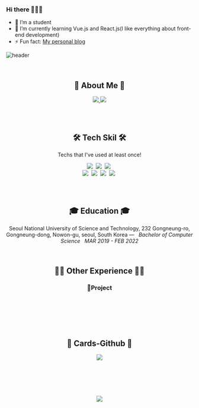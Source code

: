 ### Hi there 👋👋👋

<!--
**Tourscholar/Tourscholar** is a ✨ _special_ ✨ repository because its `README.md` (this file) appears on your GitHub profile.
-->
<!-- Here are some ideas to get you started: -->

- 🔭 I’m a student
- 🌱 I’m currently learning Vue.js and React.js(I like everything about front-end development)
- ⚡ Fun fact: [My personal blog](https://www.krjeol.com/)
<!-- 
- 👯 I’m looking to collaborate on ...
- 🤔 I’m looking for help with ...
- 💬 Ask me about ...
- 📫 How to reach me: ...
- 😄 Pronouns: ...
-->



![header](https://capsule-render.vercel.app/api?type=soft&color=gradient&height=200&section=header&text=Tourscholar%20🌱&fontSize=70&fontColor=1C1C1C&animation=fadeIn&descAlign=20)


<br>
<h2 align="center">💜 About Me 💜</h2>
<p align="center">
    <a href="https://www.krjeol.com/">
        <img src="http://img.shields.io/badge/-Tech%20blog-black?style=flat-square&logo=github"/>
    </a>
    <a href="mailto:krj1608178365@gmail.com">
        <img src="https://img.shields.io/badge/Gmail-d14836?style=flat-square&logo=Gmail&logoColor=white"/>
    </a>
</p>
<br>  
 
<br>
<h2 align="center">🛠 Tech Skil 🛠</h2>
<p align="center">Techs that I've used at least once!</p>
<p align="center">
  <img src="https://img.shields.io/badge/HTML-ffb13b?style=flat-square&logo=HTML5&logoColor=white"/></a>&nbsp 
  <img src="https://img.shields.io/badge/css-1572B6?style=flat-square&logo=css3&logoColor=white"/></a>&nbsp 
  <img src="https://img.shields.io/badge/Javascript-E6B91E?style=flat-square&logo=Javascript&logoColor=white"/></a>&nbsp 
  <br>
  <img src="https://img.shields.io/badge/C++-00599C?style=flat-square&logo=C%2B%2B&logoColor=white"/></a>&nbsp 
  <img src="https://img.shields.io/badge/C-A8B9CC?style=flat-square&logo=C&logoColor=white"/></a>&nbsp 
  <img src="https://img.shields.io/badge/Java-007396?style=flat-square&logo=Java&logoColor=white"/></a>&nbsp
  <img src="https://img.shields.io/badge/Python-3766AB?style=flat-square&logo=Python&logoColor=white"/></a>&nbsp 
</p>
<br>

<br>
<h2 align="center">🎓 Education 🎓</h2>
<p align="center">
Seoul National University of Science and Technology, 232 Gongneung-ro, Gongneung-dong, Nowon-gu, seoul, South Korea —  &nbsp; <em>Bachelor of Computer Science &nbsp;   MAR  2019 - FEB  2022</em>
</p>   

<br>
<h2 align="center">🙆‍♀️ Other Experience 🙆‍♀️</h2>
<h3 align="center"> 📝Project </h3>
<!-- <h4 align="center"><b>School Project</b></h4>
<p align="center">
- ERP Program in C#, 2020
<br>
- Shopping Website in HTML, CSS, JS, 2019
</p>
<br> -->

<!-- <h4 align="center"><b>Toy Project</b></h4>
<p align="center">        
- Virtual Currency bid and ask program in python, 2021
<br>
- Making Thumbnail image program in python, 2020
</p> -->

<br>
<!-- <h3 align="center">🏅 Awards 🏅</h3>
<br>
<br>    
<br>

<br>
<h3 align="center">🌏 Activity 🌏</h3>
<br>
 -->
<br>
<p align="center">

</p>
<br>


<br>
<h2 align="center">📍 Cards-Github 📍</h2>
<p align="center">
    <a href="https://github.com/Tourscholar/">
        <img src="https://github-readme-stats.vercel.app/api?username=Tourscholar&theme=radical"/>
    </a>
<!--     <a href="https://github.com/Tourscholar/">
        <img src="https://github-readme-stats.vercel.app/api/top-langs/?username=Tourscholar&layout=compact&theme=radical"/>
    </a> -->
</p>
<br>


<br>
<!-- <h2 align="center">📍 Cards-Problem Solving 📍</h2>
<p align="center">
    <a href="https://solved.ac/dswjddls/">
        <img src="http://mazassumnida.wtf/api/v2/generate_badge?boj=dswjddls"/>
    </a>
</p> -->
<br>


<br>
<p align="center">
 <a href="https://hits.seeyoufarm.com"><img src="https://hits.seeyoufarm.com/api/count/incr/badge.svg?url=https%3A%2F%2Fgithub.com%2Fyeonjungin&count_bg=%23F392D0&title_bg=%236E6B6B&icon=&icon_color=%23E7E7E7&title=hits&edge_flat=false"/></a>
</p>
<br>
